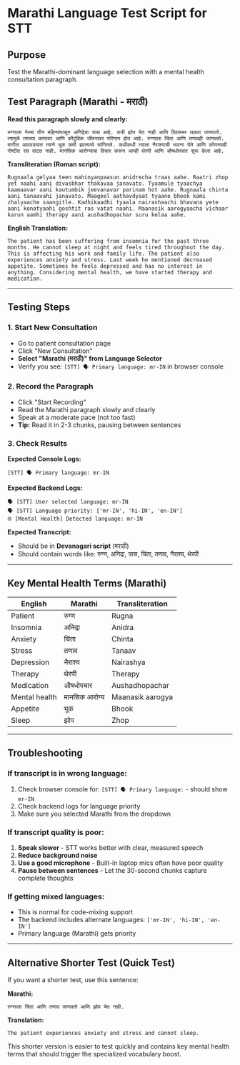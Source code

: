 # Marathi Language Test Script for STT

## Purpose
Test the Marathi-dominant language selection with a mental health consultation paragraph.

## Test Paragraph (Marathi - मराठी)

**Read this paragraph slowly and clearly:**

```
रुग्णाला गेल्या तीन महिन्यांपासून अनिद्रेचा त्रास आहे. रात्री झोप येत नाही आणि दिवसभर थकवा जाणवतो. त्यामुळे त्याच्या कामावर आणि कौटुंबिक जीवनावर परिणाम होत आहे. रुग्णाला चिंता आणि तणावही जाणवतो. मागील आठवड्यात त्याने भूक कमी झाल्याचे सांगितले. कधीकधी त्याला नैराश्याची भावना येते आणि कोणत्याही गोष्टीत रस वाटत नाही. मानसिक आरोग्याचा विचार करून आम्ही थेरपी आणि औषधोपचार सुरू केला आहे.
```

**Transliteration (Roman script):**
```
Rugnaala gelyaa teen mahinyanpaasun anidrecha traas aahe. Raatri zhop yet naahi aani divasbhar thakavaa janavato. Tyaamule tyaachya kaamaavar aani kautumbik jeevanavar parinam hot aahe. Rugnaala chinta aani tanaavahi janavato. Maageel aathavdyaat tyaane bhook kami zhalyaache saangitle. Kadhikaadhi tyaala nairashaachi bhavana yete aani konatyaahi goshtit ras vatat naahi. Maanasik aarogyaacha vichaar karun aamhi therapy aani aushadhopachar suru kelaa aahe.
```

**English Translation:**
```
The patient has been suffering from insomnia for the past three months. He cannot sleep at night and feels tired throughout the day. This is affecting his work and family life. The patient also experiences anxiety and stress. Last week he mentioned decreased appetite. Sometimes he feels depressed and has no interest in anything. Considering mental health, we have started therapy and medication.
```

---

## Testing Steps

### 1. **Start New Consultation**
   - Go to patient consultation page
   - Click "New Consultation"
   - **Select "Marathi (मराठी)" from Language Selector**
   - Verify you see: `[STT] 🗣️ Primary language: mr-IN` in browser console

### 2. **Record the Paragraph**
   - Click "Start Recording"
   - Read the Marathi paragraph slowly and clearly
   - Speak at a moderate pace (not too fast)
   - **Tip:** Read it in 2-3 chunks, pausing between sentences

### 3. **Check Results**

**Expected Console Logs:**
```
[STT] 🗣️ Primary language: mr-IN
```

**Expected Backend Logs:**
```
🗣️ [STT] User selected language: mr-IN
🗣️ [STT] Language priority: ['mr-IN', 'hi-IN', 'en-IN']
🌐 [Mental Health] Detected language: mr-IN
```

**Expected Transcript:**
- Should be in **Devanagari script** (मराठी)
- Should contain words like: रुग्ण, अनिद्रा, त्रास, चिंता, तणाव, नैराश्य, थेरपी

---

## Key Mental Health Terms (Marathi)

| English | Marathi | Transliteration |
|---------|---------|-----------------|
| Patient | रुग्ण | Rugna |
| Insomnia | अनिद्रा | Anidra |
| Anxiety | चिंता | Chinta |
| Stress | तणाव | Tanaav |
| Depression | नैराश्य | Nairashya |
| Therapy | थेरपी | Therapy |
| Medication | औषधोपचार | Aushadhopachar |
| Mental health | मानसिक आरोग्य | Maanasik aarogya |
| Appetite | भूक | Bhook |
| Sleep | झोप | Zhop |

---

## Troubleshooting

### If transcript is in wrong language:
1. Check browser console for: `[STT] 🗣️ Primary language:` - should show `mr-IN`
2. Check backend logs for language priority
3. Make sure you selected Marathi from the dropdown

### If transcript quality is poor:
1. **Speak slower** - STT works better with clear, measured speech
2. **Reduce background noise**
3. **Use a good microphone** - Built-in laptop mics often have poor quality
4. **Pause between sentences** - Let the 30-second chunks capture complete thoughts

### If getting mixed languages:
- This is normal for code-mixing support
- The backend includes alternate languages: `['mr-IN', 'hi-IN', 'en-IN']`
- Primary language (Marathi) gets priority

---

## Alternative Shorter Test (Quick Test)

If you want a shorter test, use this sentence:

**Marathi:**
```
रुग्णाला चिंता आणि तणाव जाणवतो आणि झोप येत नाही.
```

**Translation:**
```
The patient experiences anxiety and stress and cannot sleep.
```

This shorter version is easier to test quickly and contains key mental health terms that should trigger the specialized vocabulary boost.

